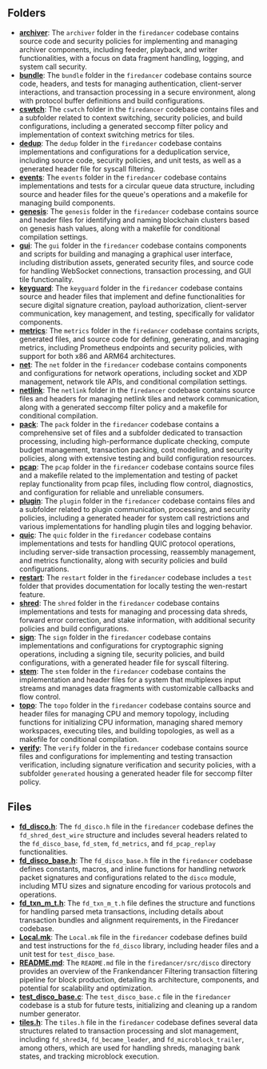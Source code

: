 ## Folders
- **[archiver](disco/archiver.driver.md)**: The `archiver` folder in the `firedancer` codebase contains source code and security policies for implementing and managing archiver components, including feeder, playback, and writer functionalities, with a focus on data fragment handling, logging, and system call security.
- **[bundle](disco/bundle.driver.md)**: The `bundle` folder in the `firedancer` codebase contains source code, headers, and tests for managing authentication, client-server interactions, and transaction processing in a secure environment, along with protocol buffer definitions and build configurations.
- **[cswtch](disco/cswtch.driver.md)**: The `cswtch` folder in the `firedancer` codebase contains files and a subfolder related to context switching, security policies, and build configurations, including a generated seccomp filter policy and implementation of context switching metrics for tiles.
- **[dedup](disco/dedup.driver.md)**: The `dedup` folder in the `firedancer` codebase contains implementations and configurations for a deduplication service, including source code, security policies, and unit tests, as well as a generated header file for syscall filtering.
- **[events](disco/events.driver.md)**: The `events` folder in the `firedancer` codebase contains implementations and tests for a circular queue data structure, including source and header files for the queue's operations and a makefile for managing build components.
- **[genesis](disco/genesis.driver.md)**: The `genesis` folder in the `firedancer` codebase contains source and header files for identifying and naming blockchain clusters based on genesis hash values, along with a makefile for conditional compilation settings.
- **[gui](disco/gui.driver.md)**: The `gui` folder in the `firedancer` codebase contains components and scripts for building and managing a graphical user interface, including distribution assets, generated security files, and source code for handling WebSocket connections, transaction processing, and GUI tile functionality.
- **[keyguard](disco/keyguard.driver.md)**: The `keyguard` folder in the `firedancer` codebase contains source and header files that implement and define functionalities for secure digital signature creation, payload authorization, client-server communication, key management, and testing, specifically for validator components.
- **[metrics](disco/metrics.driver.md)**: The `metrics` folder in the `firedancer` codebase contains scripts, generated files, and source code for defining, generating, and managing metrics, including Prometheus endpoints and security policies, with support for both x86 and ARM64 architectures.
- **[net](disco/net.driver.md)**: The `net` folder in the `firedancer` codebase contains components and configurations for network operations, including socket and XDP management, network tile APIs, and conditional compilation settings.
- **[netlink](disco/net.driver.mdlink)**: The `netlink` folder in the `firedancer` codebase contains source files and headers for managing netlink tiles and network communication, along with a generated seccomp filter policy and a makefile for conditional compilation.
- **[pack](disco/pack.driver.md)**: The `pack` folder in the `firedancer` codebase contains a comprehensive set of files and a subfolder dedicated to transaction processing, including high-performance duplicate checking, compute budget management, transaction packing, cost modeling, and security policies, along with extensive testing and build configuration resources.
- **[pcap](disco/pcap.driver.md)**: The `pcap` folder in the `firedancer` codebase contains source files and a makefile related to the implementation and testing of packet replay functionality from pcap files, including flow control, diagnostics, and configuration for reliable and unreliable consumers.
- **[plugin](disco/plugin.driver.md)**: The `plugin` folder in the `firedancer` codebase contains files and a subfolder related to plugin communication, processing, and security policies, including a generated header for system call restrictions and various implementations for handling plugin tiles and logging behavior.
- **[quic](disco/quic.driver.md)**: The `quic` folder in the `firedancer` codebase contains implementations and tests for handling QUIC protocol operations, including server-side transaction processing, reassembly management, and metrics functionality, along with security policies and build configurations.
- **[restart](disco/restart.driver.md)**: The `restart` folder in the `firedancer` codebase includes a `test` folder that provides documentation for locally testing the wen-restart feature.
- **[shred](disco/shred.driver.md)**: The `shred` folder in the `firedancer` codebase contains implementations and tests for managing and processing data shreds, forward error correction, and stake information, with additional security policies and build configurations.
- **[sign](disco/sign.driver.md)**: The `sign` folder in the `firedancer` codebase contains implementations and configurations for cryptographic signing operations, including a signing tile, security policies, and build configurations, with a generated header file for syscall filtering.
- **[stem](disco/stem.driver.md)**: The `stem` folder in the `firedancer` codebase contains the implementation and header files for a system that multiplexes input streams and manages data fragments with customizable callbacks and flow control.
- **[topo](disco/topo.driver.md)**: The `topo` folder in the `firedancer` codebase contains source and header files for managing CPU and memory topology, including functions for initializing CPU information, managing shared memory workspaces, executing tiles, and building topologies, as well as a makefile for conditional compilation.
- **[verify](disco/verify.driver.md)**: The `verify` folder in the `firedancer` codebase contains source files and configurations for implementing and testing transaction verification, including signature verification and security policies, with a subfolder `generated` housing a generated header file for seccomp filter policy.

## Files
- **[fd_disco.h](disco/fd_disco.h.driver.md)**: The `fd_disco.h` file in the `firedancer` codebase defines the `fd_shred_dest_wire` structure and includes several headers related to the `fd_disco_base`, `fd_stem`, `fd_metrics`, and `fd_pcap_replay` functionalities.
- **[fd_disco_base.h](disco/fd_disco_base.h.driver.md)**: The `fd_disco_base.h` file in the `firedancer` codebase defines constants, macros, and inline functions for handling network packet signatures and configurations related to the `disco` module, including MTU sizes and signature encoding for various protocols and operations.
- **[fd_txn_m_t.h](disco/fd_txn_m_t.h.driver.md)**: The `fd_txn_m_t.h` file defines the structure and functions for handling parsed meta transactions, including details about transaction bundles and alignment requirements, in the Firedancer codebase.
- **[Local.mk](disco/Local.mk.driver.md)**: The `Local.mk` file in the `firedancer` codebase defines build and test instructions for the `fd_disco` library, including header files and a unit test for `test_disco_base`.
- **[README.md](disco/README.md.driver.md)**: The `README.md` file in the `firedancer/src/disco` directory provides an overview of the Frankendancer Filtering transaction filtering pipeline for block production, detailing its architecture, components, and potential for scalability and optimization.
- **[test_disco_base.c](disco/test_disco_base.c.driver.md)**: The `test_disco_base.c` file in the `firedancer` codebase is a stub for future tests, initializing and cleaning up a random number generator.
- **[tiles.h](disco/tiles.h.driver.md)**: The `tiles.h` file in the `firedancer` codebase defines several data structures related to transaction processing and slot management, including `fd_shred34`, `fd_became_leader`, and `fd_microblock_trailer`, among others, which are used for handling shreds, managing bank states, and tracking microblock execution.
